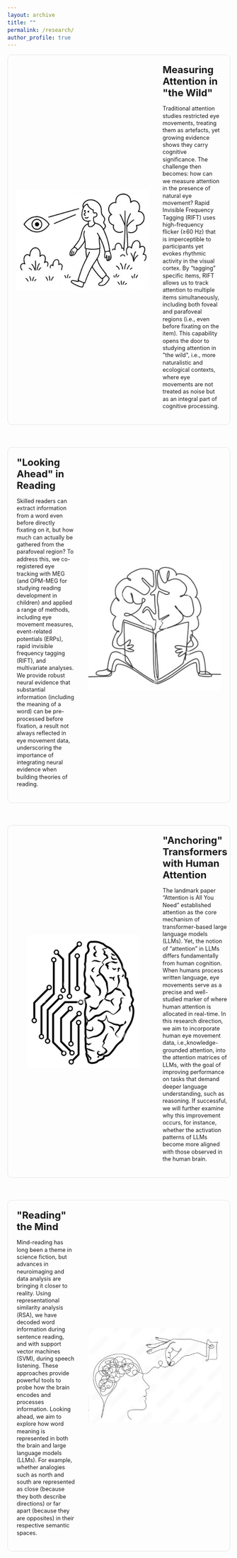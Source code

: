 ```yaml
---
layout: archive
title: ""
permalink: /research/
author_profile: true
---
```


<style>
.research-section {
    display: flex;
    align-items: center;
    gap: 30px;
    margin-bottom: 50px;
    padding: 20px;
    background: transparent;
    border-radius: 10px;
    border: 1px solid rgba(128, 128, 128, 0.2);
}

.research-section img {
    width: 300px;
    height: 300px;
    object-fit: contain;
    object-position: center;
    border-radius: 10px;
    flex-shrink: 0;
}

.research-section .text {
    flex: 1;
}

.research-section h3 {
    margin-top: 0;
    margin-bottom: 15px;
    font-size: 22px;  /* Heading size */
}
    
.research-section p {
    font-size: 0.9em;  /* 90% of default size */
    line-height: 1.3;  /* Space between lines */
}
   
/* Reverse layout for alternating sections */
.research-section.reverse {
    flex-direction: row-reverse;
}
    
/* Mobile responsive */
@media (max-width: 768px) {
    .research-section, .research-section.reverse  {
        flex-direction: column;
    }
    
    .research-section img {
        width: 100%;
        height: auto;
    }
      .research-section h3 {
        font-size: 20px;  /* Smaller heading on mobile */
    }
    
    .research-section p {
        font-size: 15px;  /* Smaller text on mobile */
    }
}
</style>

<!-- Section 1: Image on Left -->
<div class="research-section">
    <img src="/images/wild.jpg" alt="Research Project 1">
    <div class="text">
        <h3>Measuring Attention in "the Wild"</h3>
        <p>Traditional attention studies restricted eye movements, treating them as artefacts, yet growing evidence shows they carry cognitive significance. The challenge then becomes: how can we measure attention in the presence of natural eye movement? Rapid Invisible Frequency Tagging (RIFT) uses high-frequency flicker (≥60 Hz) that is imperceptible to participants yet evokes rhythmic activity in the visual cortex. By “tagging” specific items, RIFT allows us to track attention to multiple items simultaneously, including both foveal and parafoveal regions (i.e., even before fixating on the item). This capability opens the door to studying attention in "the wild", i.e., more naturalistic and ecological contexts, where eye movements are not treated as noise but as an integral part of cognitive processing.</p>
    </div>
</div>

<!-- Section 2: Image on the Right -->
<div class="research-section reverse">
    <img src="/images/reading.jpg" alt="Research Project 2">
    <div class="text">
        <h3>"Looking Ahead" in Reading</h3>
        <p>Skilled readers can extract information from a word even before directly fixating on it, but how much can actually be gathered from the parafoveal region? To address this, we co-registered eye tracking with MEG (and OPM-MEG for studying reading development in children) and applied a range of methods, including eye movement measures, event-related potentials (ERPs), rapid invisible frequency tagging (RIFT), and multivariate analyses. We provide robust neural evidence that substantial information (including the meaning of a word) can be pre-processed before fixation, a result not always reflected in eye movement data, underscoring the importance of integrating neural evidence when building theories of reading.</p>
    </div>
</div>

<!-- Section 3 -->
<div class="research-section">
    <img src="/images/alignment.jpg" alt="Research Project 3">
    <div class="text">
        <h3>"Anchoring" Transformers with Human Attention</h3>
        <p>The landmark paper “Attention is All You Need” established attention as the core mechanism of transformer-based large language models (LLMs). Yet, the notion of “attention” in LLMs differs fundamentally from human cognition. When humans process written language, eye movements serve as a precise and well-studied marker of where human attention is allocated in real-time. In this research direction, we aim to incorporate human eye movement data, i.e.,knowledge-grounded attention, into the attention matrices of LLMs, with the goal of improving performance on tasks that demand deeper language understanding, such as reasoning. If successful, we will further examine why this improvement occurs, for instance, whether the activation patterns of LLMs become more aligned with those observed in the human brain.</p>
    </div>
</div>

<!-- Section 4: Image on Right -->
<div class="research-section reverse">
    <img src="/images/mindreading.jpg" alt="Research Project 4">
    <div class="text">
        <h3>"Reading" the Mind</h3>
        <p> Mind-reading has long been a theme in science fiction, but advances in neuroimaging and data analysis are bringing it closer to reality. Using representational similarity analysis (RSA), we have decoded word information during sentence reading, and with support vector machines (SVM), during speech listening. These approaches provide powerful tools to probe how the brain encodes and processes information. Looking ahead, we aim to explore how word meaning is represented in both the brain and large language models (LLMs). For example, whether analogies such as north and south are represented as close (because they both describe directions) or far apart (because they are opposites) in their respective semantic spaces.</p>
    </div>
</div>




